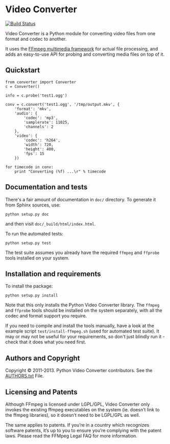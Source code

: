 # Video Converter

[![Build Status](https://travis-ci.org/senko/python-video-converter.png?branch=master)](https://travis-ci.org/senko/python-video-converter)

Video Converter is a Python module for converting video files from one format
and codec to another.

It uses the [FFmpeg multimedia framework](http://ffmpeg.org/) for actual file
processing, and adds an easy-to-use API for probing and converting media files
on top of it.

## Quickstart

    from converter import Converter
    c = Converter()

    info = c.probe('test1.ogg')

    conv = c.convert('test1.ogg', '/tmp/output.mkv', {
        'format': 'mkv',
        'audio': {
            'codec': 'mp3',
            'samplerate': 11025,
            'channels': 2
        },
        'video': {
            'codec': 'h264',
            'width': 720,
            'height': 400,
            'fps': 15
        })

    for timecode in conv:
        print "Converting (%f) ...\r" % timecode


## Documentation and tests

There's a fair amount of documentation in `doc/` directory.
To generate it from Sphinx sources, use:

    python setup.py doc

and then visit `doc/_build/html/index.html`.

To run the automated tests:

    python setup.py test

The test suite assumes you already have the required `ffmpeg` and `ffprobe`
tools installed on your system.

## Installation and requirements

To install the package:

    python setup.py install

Note that this only installs the Python Video Converter library. The `ffmpeg`
and `ffprobe` tools should be installed on the system separately, with all the
codec and format support you require.

If you need to compile and install the tools manually, have a look at the
example script `test/install-ffmpeg.sh` (used for automated test suite). It may
or may not be useful for your requirements, so don't just blindly run it -
check that it does what you need first.

## Authors and Copyright

Copyright &copy; 2011-2013. Python Video Converter contributors. See the
[AUTHORS.txt](AUTHORS.txt) File.

## Licensing and Patents

Although FFmpeg is licensed under LGPL/GPL, Video Converter only invokes the
existing ffmpeg executables on the system (ie. doesn’t link to the ffmpeg
libraries), so it doesn’t need to be LGPL/GPL as well.

The same applies to patents. If you’re in a country which recognizes software
patents, it’s up to you to ensure you’re complying with the patent laws. Please
read the FFMpeg Legal FAQ for more information.
